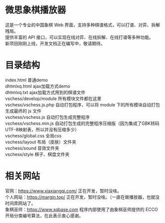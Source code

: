 # 微思象棋播放器
这是一个专业的中国象棋 Web 界面，支持多种棋谱格式，可以打谱、对弈、拆解残局。<br />
提供丰富的 API 接口，可以实现在线对弈、在线拆解、在线打谱等多种功能。<br />
新项目刚刚上线，开发文档正在编写中，敬请期待。

# 目录结构
index.html 普通demo<br />
dhtmlxq.html ajax加载方式demo<br />
dhtmlxq.txt ajax加载方式用到的棋谱文件<br />
vschess/develop/module 所有模块文件都在这里<br />
vschess/vschess.js.php 自动打包程序，可以将 module 下的所有模块自动打包生成最终的 js 文件<br />
vschess/vschess.js 自动打包生成完整程序<br />
vschess/vschess.min.js 自动打包生成的完整程序压缩版（因为集成了GBK转码UTF-8映射表，所以并没有压缩多少）<br />
vschess/global.css 全局css<br />
vschess/layout 布局（皮肤）文件夹<br />
vschess/sound 音效文件夹<br />
vschess/style 棋子、棋盘文件夹<br />

# 相关网站
官网：https://www.xiaxiangqi.com/ 正在开发，暂时没啥。<br />
个人网站：https://margin.top/ 正在开发，暂时没啥。（一直在做播放器，也就没时间弄网站了。<br />
象棋巫师：https://www.xqbase.com 程序内部使用了由象棋巫师提供的 ECCO 开局分类编号算法，在此表示衷心感谢。
